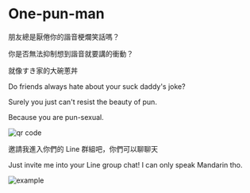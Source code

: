 # One-pun-man


朋友總是厭倦你的諧音梗爛笑話嗎？

你是否無法抑制想到諧音就要講的衝動？

就像すき家的大碗蔥丼


Do friends always hate about your suck daddy's joke?

Surely you just can't resist the beauty of pun.

Because you are pun-sexual.


![qr code](https://i.imgur.com/OiEQrUP.png)

邀請我進入你們的 Line 群組吧，你們可以聊聊天

Just invite me into your Line group chat! I can only speak Mandarin tho.

![example](https://i.imgur.com/4MoBHeN.jpg)
